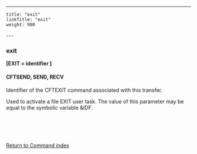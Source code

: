 ---
    title: "exit"
    linkTitle: "exit"
    weight: 980
---<span id="exit_CFTPROT"></span><span id="exit"></span>

### exit

****[EXIT = identifier ]****

<span id="exit_CFTSEND"></span>

#### CFTSEND, SEND, RECV

Identifier of the CFTEXIT command
associated with this transfer.

Used to activate a file EXIT user task. The value of this parameter
may be equal to the symbolic variable &IDF.

####  

 

[Return to Command index](../../)
